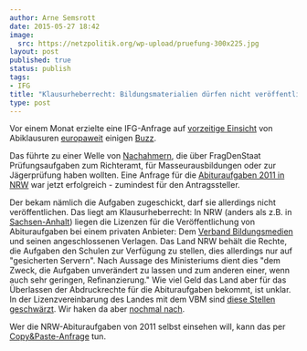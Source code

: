 ```yaml
---
author: Arne Semsrott
date: 2015-05-27 18:42
image:
  src: https://netzpolitik.org/wp-upload/pruefung-300x225.jpg
layout: post
published: true
status: publish
tags:
- IFG
title: "Klausurheberrecht: Bildungsmaterialien dürfen nicht veröffentlicht werden"
type: post
---
```

Vor einem Monat erzielte eine IFG-Anfrage auf <a href="https://fragdenstaat.de/anfrage/abiturklausuren-2015/">vorzeitige Einsicht</a> von Abiklausuren <a href="http://www.theguardian.com/world/2015/apr/09/german-student-makes-official-request-to-see-test-papers-before-exams">europaweit</a> einigen <a href="http://www.spiegel.de/schulspiegel/abi/abitur-schueler-beantragt-klausur-nach-informationsfreiheitsgesetz-a-1027298.html">Buzz</a>.

Das führte zu einer Welle von <a href="https://fragdenstaat.de/anfragen/tag/abitur/">Nachahmern</a>, die über FragDenStaat Prüfungsaufgaben zum Richteramt, für Masseurausbildungen oder zur Jägerprüfung haben wollten. Eine Anfrage für die <a href="https://fragdenstaat.de/anfrage/abiturklausuren-2011/">Abituraufgaben 2011 in NRW</a> war jetzt erfolgreich - zumindest für den Antragssteller.

Der bekam nämlich die Aufgaben zugeschickt, darf sie allerdings nicht veröffentlichen. Das liegt am Klausurheberrecht: In NRW (anders als z.B. in <a href="http://www.bildung-lsa.de/pruefungen___zentrale_leistungserhebungen/schriftliche_abiturpruefung.html">Sachsen-Anhalt</a>) liegen die Lizenzen für die Veröffentlichung von Abituraufgaben bei einem privaten Anbieter: Dem <a href="http://www.bildungsmedien.de/">Verband Bildungsmedien</a> und seinen angeschlossenen Verlagen. Das Land NRW behält die Rechte, die Aufgaben den Schulen zur Verfügung zu stellen, dies allerdings nur auf "gesicherten Servern". Nach Aussage des Ministeriums dient dies "dem Zweck, die Aufgaben unverändert zu lassen und zum anderen einer, wenn auch sehr geringen, Refinanzierung."
Wie viel Geld das Land aber für das Überlassen der Abdruckrechte für die Abituraufgaben bekommt, ist unklar. In der Lizenzvereinbarung des Landes mit dem VBM sind <a href="https://fragdenstaat.de/anfrage/lizenzvereinbarungen-mit-schulbuchverlagen-uber-die-abituraufgaben-in-nrw/#nachricht-26920">diese Stellen geschwärzt</a>. Wir haken da aber <a href="https://fragdenstaat.de/anfrage/lizenzvereinbarung-des-msw-mit-dem-verband-bildungsmedien/">nochmal nach</a>.

Wer die NRW-Abituraufgaben von 2011 selbst einsehen will, kann das per <a href="https://fragdenstaat.de/anfrage/abiturklausuren-2011/">Copy&amp;Paste-Anfrage</a> tun.
